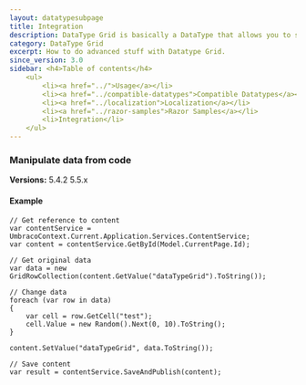 ```yaml
---
layout: datatypesubpage
title: Integration
description: DataType Grid is basically a DataType that allows you to store DataTypes in a grid-like fashion. Think Excel, but with other Datatypes instead of textboxes. 
category: DataType Grid
excerpt: How to do advanced stuff with Datatype Grid.
since_version: 3.0
sidebar: <h4>Table of contents</h4>
    <ul>
        <li><a href="../">Usage</a></li>
        <li><a href="../compatible-datatypes">Compatible Datatypes</a></li>
        <li><a href="../localization">Localization</a></li>
        <li><a href="../razor-samples">Razor Samples</a></li>
        <li>Integration</li>
    </ul>
---
```

### Manipulate data from code ###
<span class="versions">
	<strong>Versions:</strong>
	<span class="badge badge-warning">5.4.2</span>
	<span class="badge badge-warning">5.5.x</span>
</span>

#### Example ####

	// Get reference to content
	var contentService = UmbracoContext.Current.Application.Services.ContentService;
	var content = contentService.GetById(Model.CurrentPage.Id);

	// Get original data
	var data = new GridRowCollection(content.GetValue("dataTypeGrid").ToString());

	// Change data
	foreach (var row in data)
	{
	    var cell = row.GetCell("test");
	    cell.Value = new Random().Next(0, 10).ToString();
	}

	content.SetValue("dataTypeGrid", data.ToString());

	// Save content
	var result = contentService.SaveAndPublish(content);